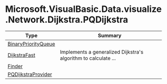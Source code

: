 ﻿
# Microsoft.VisualBasic.Data.visualize.Network.Dijkstra.PQDijkstra

|Type|Summary|
|----|-------|
|[BinaryPriorityQueue](./BinaryPriorityQueue.md)||
|[DijkstraFast](./DijkstraFast.md)|Implements a generalized Dijkstra's algorithm to calculate  ...|
|[Finder](./Finder.md)||
|[PQDijkstraProvider](./PQDijkstraProvider.md)||

